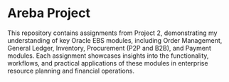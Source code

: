 # Areba Project
This repository contains assignments from Project 2, demonstrating my understanding of key Oracle EBS modules, including Order Management, General Ledger, Inventory, Procurement (P2P and B2B), and Payment modules.
Each assignment showcases insights into the functionality, workflows, and practical applications of these modules in enterprise resource planning and financial operations.
